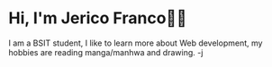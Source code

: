 # Hi, I'm Jerico Franco🙋‍♂️

I am a BSIT student, I like to learn more about Web development, my hobbies are reading manga/manhwa and drawing. -j


<!---
cout05/cout05 is a ✨ special ✨ repository because its `README.md` (this file) appears on your GitHub profile.
You can click the Preview link to take a look at your changes.
--->
